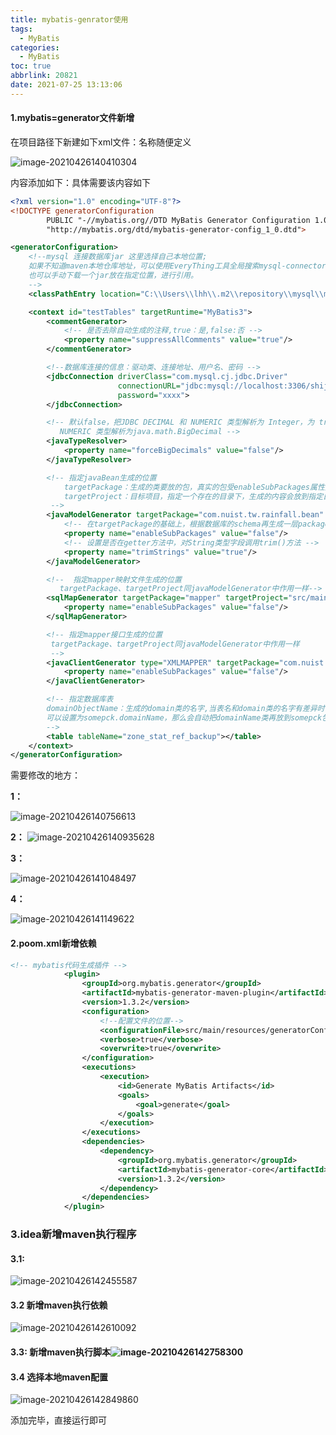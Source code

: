 ```yaml
---
title: mybatis-genrator使用
tags:
  - MyBatis
categories:
  - MyBatis
toc: true
abbrlink: 20821
date: 2021-07-25 13:13:06
---
```


#### 1.mybatis=generator文件新增

在项目路径下新建如下xml文件：名称随便定义

<!--more-->

![image-20210426140410304](https://cdn.jsdelivr.net/gh/liuhuanhuan963019/blogPicture/md_photos/mybatis-generator01.png)

内容添加如下：具体需要该内容如下

```xml
<?xml version="1.0" encoding="UTF-8"?>
<!DOCTYPE generatorConfiguration
        PUBLIC "-//mybatis.org//DTD MyBatis Generator Configuration 1.0//EN"
        "http://mybatis.org/dtd/mybatis-generator-config_1_0.dtd">

<generatorConfiguration>
    <!--mysql 连接数据库jar 这里选择自己本地位置;
    如果不知道maven本地仓库地址，可以使用EveryThing工具全局搜索mysql-connector-java，找到jar包位置；
    也可以手动下载一个jar放在指定位置，进行引用。
    -->
    <classPathEntry location="C:\\Users\\lhh\\.m2\\repository\\mysql\\mysql-connector-java\\8.0.11\\mysql-connector-java-8.0.11.jar"/>

    <context id="testTables" targetRuntime="MyBatis3">
        <commentGenerator>
            <!-- 是否去除自动生成的注释,true：是,false:否 -->
            <property name="suppressAllComments" value="true"/>
        </commentGenerator>

        <!--数据库连接的信息：驱动类、连接地址、用户名、密码 -->
        <jdbcConnection driverClass="com.mysql.cj.jdbc.Driver"
                        connectionURL="jdbc:mysql://localhost:3306/shijiazhuang?serverTimezone=UTC&amp;useSSL=false" userId="root"
                        password="xxxx">
        </jdbcConnection>

        <!-- 默认false，把JDBC DECIMAL 和 NUMERIC 类型解析为 Integer，为 true时把JDBC DECIMAL 和
           NUMERIC 类型解析为java.math.BigDecimal -->
        <javaTypeResolver>
            <property name="forceBigDecimals" value="false"/>
        </javaTypeResolver>

        <!-- 指定javaBean生成的位置
            targetPackage：生成的类要放的包，真实的包受enableSubPackages属性控制；
            targetProject：目标项目，指定一个存在的目录下，生成的内容会放到指定目录中，如果目录不存在，MBG不会自动建目录
         -->
        <javaModelGenerator targetPackage="com.nuist.tw.rainfall.bean" targetProject="src/main/java">
            <!-- 在targetPackage的基础上，根据数据库的schema再生成一层package，最终生成的类放在这个package下，默认为false；如果多个数据库改为true分目录 -->
            <property name="enableSubPackages" value="false"/>
            <!-- 设置是否在getter方法中，对String类型字段调用trim()方法 -->
            <property name="trimStrings" value="true"/>
        </javaModelGenerator>

        <!--  指定mapper映射文件生成的位置
           targetPackage、targetProject同javaModelGenerator中作用一样-->
        <sqlMapGenerator targetPackage="mapper" targetProject="src/main/resources">
            <property name="enableSubPackages" value="false"/>
        </sqlMapGenerator>

        <!-- 指定mapper接口生成的位置
         targetPackage、targetProject同javaModelGenerator中作用一样
         -->
        <javaClientGenerator type="XMLMAPPER" targetPackage="com.nuist.tw.rainfall.mapper" targetProject="src/main/java">
            <property name="enableSubPackages" value="false"/>
        </javaClientGenerator>

        <!-- 指定数据库表
        domainObjectName：生成的domain类的名字,当表名和domain类的名字有差异时一定要设置，如果不设置，直接使用表名作为domain类的名字；
        可以设置为somepck.domainName，那么会自动把domainName类再放到somepck包里面；
        -->
        <table tableName="zone_stat_ref_backup"></table>
    </context>
</generatorConfiguration>
```

需要修改的地方：

**1：**

![image-20210426140756613](https://cdn.jsdelivr.net/gh/liuhuanhuan963019/blogPicture/md_photos/mybatis-generator02.png)

**2：**
![image-20210426140935628](https://cdn.jsdelivr.net/gh/liuhuanhuan963019/blogPicture/md_photos/mybatis-generator03.png)

**3：**

![image-20210426141048497](https://cdn.jsdelivr.net/gh/liuhuanhuan963019/blogPicture/md_photos/mybatis-generator04.png)

**4：**

![image-20210426141149622](https://cdn.jsdelivr.net/gh/liuhuanhuan963019/blogPicture/md_photos/mybatis-generator05.png)



#### 2.poom.xml新增依赖

```xml
<!-- mybatis代码生成插件 -->
			<plugin>
				<groupId>org.mybatis.generator</groupId>
				<artifactId>mybatis-generator-maven-plugin</artifactId>
				<version>1.3.2</version>
				<configuration>
					<!--配置文件的位置-->
					<configurationFile>src/main/resources/generatorConfig.xml</configurationFile>
					<verbose>true</verbose>
					<overwrite>true</overwrite>
				</configuration>
				<executions>
					<execution>
						<id>Generate MyBatis Artifacts</id>
						<goals>
							<goal>generate</goal>
						</goals>
					</execution>
				</executions>
				<dependencies>
					<dependency>
						<groupId>org.mybatis.generator</groupId>
						<artifactId>mybatis-generator-core</artifactId>
						<version>1.3.2</version>
					</dependency>
				</dependencies>
			</plugin>
```

### **3.idea新增maven执行程序**

#### 3.1: 

![image-20210426142455587](https://cdn.jsdelivr.net/gh/liuhuanhuan963019/blogPicture/md_photos/mybatis-generator06.png)

#### 3.2 新增maven执行依赖

![image-20210426142610092](https://cdn.jsdelivr.net/gh/liuhuanhuan963019/blogPicture/md_photos/mybatis-generator07.png)

#### 3.3: 新增maven执行脚本![image-20210426142758300](https://cdn.jsdelivr.net/gh/liuhuanhuan963019/blogPicture/md_photos/mybatis-generator08.png)

#### 3.4 选择本地maven配置

![image-20210426142849860](https://cdn.jsdelivr.net/gh/liuhuanhuan963019/blogPicture/md_photos/mybatis-generator09.png)

添加完毕，直接运行即可
